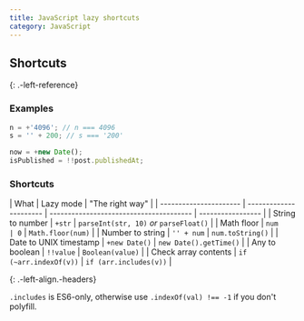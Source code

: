 ```yaml
---
title: JavaScript lazy shortcuts
category: JavaScript
---
```


## Shortcuts

{: .-left-reference}

### Examples

```js
n = +'4096'; // n === 4096
s = '' + 200; // s === '200'
```

```js
now = +new Date();
isPublished = !!post.publishedAt;
```

### Shortcuts

| What                   | Lazy mode              | "The right way"                         |
| ---------------------- | ---------------------- | --------------------------------------- | ----------------- |
| String to number       | `+str`                 | `parseInt(str, 10)` _or_ `parseFloat()` |
| Math floor             | `num                   | 0`                                      | `Math.floor(num)` |
| Number to string       | `'' + num`             | `num.toString()`                        |
| Date to UNIX timestamp | `+new Date()`          | `new Date().getTime()`                  |
| Any to boolean         | `!!value`              | `Boolean(value)`                        |
| Check array contents   | `if (~arr.indexOf(v))` | `if (arr.includes(v))`                  |

{: .-left-align.-headers}

`.includes` is ES6-only, otherwise use `.indexOf(val) !== -1` if you don't polyfill.
